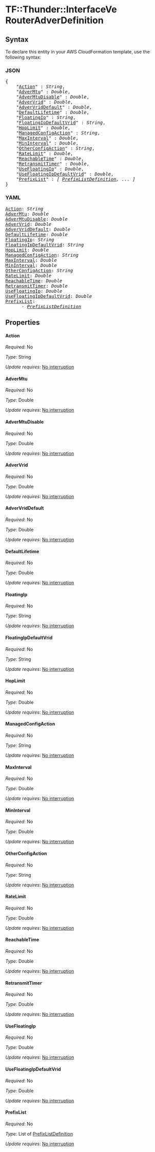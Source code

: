 # TF::Thunder::InterfaceVe RouterAdverDefinition

## Syntax

To declare this entity in your AWS CloudFormation template, use the following syntax:

### JSON

<pre>
{
    "<a href="#action" title="Action">Action</a>" : <i>String</i>,
    "<a href="#advermtu" title="AdverMtu">AdverMtu</a>" : <i>Double</i>,
    "<a href="#advermtudisable" title="AdverMtuDisable">AdverMtuDisable</a>" : <i>Double</i>,
    "<a href="#advervrid" title="AdverVrid">AdverVrid</a>" : <i>Double</i>,
    "<a href="#advervriddefault" title="AdverVridDefault">AdverVridDefault</a>" : <i>Double</i>,
    "<a href="#defaultlifetime" title="DefaultLifetime">DefaultLifetime</a>" : <i>Double</i>,
    "<a href="#floatingip" title="FloatingIp">FloatingIp</a>" : <i>String</i>,
    "<a href="#floatingipdefaultvrid" title="FloatingIpDefaultVrid">FloatingIpDefaultVrid</a>" : <i>String</i>,
    "<a href="#hoplimit" title="HopLimit">HopLimit</a>" : <i>Double</i>,
    "<a href="#managedconfigaction" title="ManagedConfigAction">ManagedConfigAction</a>" : <i>String</i>,
    "<a href="#maxinterval" title="MaxInterval">MaxInterval</a>" : <i>Double</i>,
    "<a href="#mininterval" title="MinInterval">MinInterval</a>" : <i>Double</i>,
    "<a href="#otherconfigaction" title="OtherConfigAction">OtherConfigAction</a>" : <i>String</i>,
    "<a href="#ratelimit" title="RateLimit">RateLimit</a>" : <i>Double</i>,
    "<a href="#reachabletime" title="ReachableTime">ReachableTime</a>" : <i>Double</i>,
    "<a href="#retransmittimer" title="RetransmitTimer">RetransmitTimer</a>" : <i>Double</i>,
    "<a href="#usefloatingip" title="UseFloatingIp">UseFloatingIp</a>" : <i>Double</i>,
    "<a href="#usefloatingipdefaultvrid" title="UseFloatingIpDefaultVrid">UseFloatingIpDefaultVrid</a>" : <i>Double</i>,
    "<a href="#prefixlist" title="PrefixList">PrefixList</a>" : <i>[ <a href="prefixlistdefinition.md">PrefixListDefinition</a>, ... ]</i>
}
</pre>

### YAML

<pre>
<a href="#action" title="Action">Action</a>: <i>String</i>
<a href="#advermtu" title="AdverMtu">AdverMtu</a>: <i>Double</i>
<a href="#advermtudisable" title="AdverMtuDisable">AdverMtuDisable</a>: <i>Double</i>
<a href="#advervrid" title="AdverVrid">AdverVrid</a>: <i>Double</i>
<a href="#advervriddefault" title="AdverVridDefault">AdverVridDefault</a>: <i>Double</i>
<a href="#defaultlifetime" title="DefaultLifetime">DefaultLifetime</a>: <i>Double</i>
<a href="#floatingip" title="FloatingIp">FloatingIp</a>: <i>String</i>
<a href="#floatingipdefaultvrid" title="FloatingIpDefaultVrid">FloatingIpDefaultVrid</a>: <i>String</i>
<a href="#hoplimit" title="HopLimit">HopLimit</a>: <i>Double</i>
<a href="#managedconfigaction" title="ManagedConfigAction">ManagedConfigAction</a>: <i>String</i>
<a href="#maxinterval" title="MaxInterval">MaxInterval</a>: <i>Double</i>
<a href="#mininterval" title="MinInterval">MinInterval</a>: <i>Double</i>
<a href="#otherconfigaction" title="OtherConfigAction">OtherConfigAction</a>: <i>String</i>
<a href="#ratelimit" title="RateLimit">RateLimit</a>: <i>Double</i>
<a href="#reachabletime" title="ReachableTime">ReachableTime</a>: <i>Double</i>
<a href="#retransmittimer" title="RetransmitTimer">RetransmitTimer</a>: <i>Double</i>
<a href="#usefloatingip" title="UseFloatingIp">UseFloatingIp</a>: <i>Double</i>
<a href="#usefloatingipdefaultvrid" title="UseFloatingIpDefaultVrid">UseFloatingIpDefaultVrid</a>: <i>Double</i>
<a href="#prefixlist" title="PrefixList">PrefixList</a>: <i>
      - <a href="prefixlistdefinition.md">PrefixListDefinition</a></i>
</pre>

## Properties

#### Action

_Required_: No

_Type_: String

_Update requires_: [No interruption](https://docs.aws.amazon.com/AWSCloudFormation/latest/UserGuide/using-cfn-updating-stacks-update-behaviors.html#update-no-interrupt)

#### AdverMtu

_Required_: No

_Type_: Double

_Update requires_: [No interruption](https://docs.aws.amazon.com/AWSCloudFormation/latest/UserGuide/using-cfn-updating-stacks-update-behaviors.html#update-no-interrupt)

#### AdverMtuDisable

_Required_: No

_Type_: Double

_Update requires_: [No interruption](https://docs.aws.amazon.com/AWSCloudFormation/latest/UserGuide/using-cfn-updating-stacks-update-behaviors.html#update-no-interrupt)

#### AdverVrid

_Required_: No

_Type_: Double

_Update requires_: [No interruption](https://docs.aws.amazon.com/AWSCloudFormation/latest/UserGuide/using-cfn-updating-stacks-update-behaviors.html#update-no-interrupt)

#### AdverVridDefault

_Required_: No

_Type_: Double

_Update requires_: [No interruption](https://docs.aws.amazon.com/AWSCloudFormation/latest/UserGuide/using-cfn-updating-stacks-update-behaviors.html#update-no-interrupt)

#### DefaultLifetime

_Required_: No

_Type_: Double

_Update requires_: [No interruption](https://docs.aws.amazon.com/AWSCloudFormation/latest/UserGuide/using-cfn-updating-stacks-update-behaviors.html#update-no-interrupt)

#### FloatingIp

_Required_: No

_Type_: String

_Update requires_: [No interruption](https://docs.aws.amazon.com/AWSCloudFormation/latest/UserGuide/using-cfn-updating-stacks-update-behaviors.html#update-no-interrupt)

#### FloatingIpDefaultVrid

_Required_: No

_Type_: String

_Update requires_: [No interruption](https://docs.aws.amazon.com/AWSCloudFormation/latest/UserGuide/using-cfn-updating-stacks-update-behaviors.html#update-no-interrupt)

#### HopLimit

_Required_: No

_Type_: Double

_Update requires_: [No interruption](https://docs.aws.amazon.com/AWSCloudFormation/latest/UserGuide/using-cfn-updating-stacks-update-behaviors.html#update-no-interrupt)

#### ManagedConfigAction

_Required_: No

_Type_: String

_Update requires_: [No interruption](https://docs.aws.amazon.com/AWSCloudFormation/latest/UserGuide/using-cfn-updating-stacks-update-behaviors.html#update-no-interrupt)

#### MaxInterval

_Required_: No

_Type_: Double

_Update requires_: [No interruption](https://docs.aws.amazon.com/AWSCloudFormation/latest/UserGuide/using-cfn-updating-stacks-update-behaviors.html#update-no-interrupt)

#### MinInterval

_Required_: No

_Type_: Double

_Update requires_: [No interruption](https://docs.aws.amazon.com/AWSCloudFormation/latest/UserGuide/using-cfn-updating-stacks-update-behaviors.html#update-no-interrupt)

#### OtherConfigAction

_Required_: No

_Type_: String

_Update requires_: [No interruption](https://docs.aws.amazon.com/AWSCloudFormation/latest/UserGuide/using-cfn-updating-stacks-update-behaviors.html#update-no-interrupt)

#### RateLimit

_Required_: No

_Type_: Double

_Update requires_: [No interruption](https://docs.aws.amazon.com/AWSCloudFormation/latest/UserGuide/using-cfn-updating-stacks-update-behaviors.html#update-no-interrupt)

#### ReachableTime

_Required_: No

_Type_: Double

_Update requires_: [No interruption](https://docs.aws.amazon.com/AWSCloudFormation/latest/UserGuide/using-cfn-updating-stacks-update-behaviors.html#update-no-interrupt)

#### RetransmitTimer

_Required_: No

_Type_: Double

_Update requires_: [No interruption](https://docs.aws.amazon.com/AWSCloudFormation/latest/UserGuide/using-cfn-updating-stacks-update-behaviors.html#update-no-interrupt)

#### UseFloatingIp

_Required_: No

_Type_: Double

_Update requires_: [No interruption](https://docs.aws.amazon.com/AWSCloudFormation/latest/UserGuide/using-cfn-updating-stacks-update-behaviors.html#update-no-interrupt)

#### UseFloatingIpDefaultVrid

_Required_: No

_Type_: Double

_Update requires_: [No interruption](https://docs.aws.amazon.com/AWSCloudFormation/latest/UserGuide/using-cfn-updating-stacks-update-behaviors.html#update-no-interrupt)

#### PrefixList

_Required_: No

_Type_: List of <a href="prefixlistdefinition.md">PrefixListDefinition</a>

_Update requires_: [No interruption](https://docs.aws.amazon.com/AWSCloudFormation/latest/UserGuide/using-cfn-updating-stacks-update-behaviors.html#update-no-interrupt)

